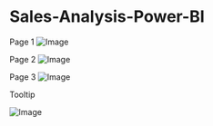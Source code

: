 # Sales-Analysis-Power-BI

Page 1
![Image](https://github.com/user-attachments/assets/c949cc2b-1311-4bc3-bf4d-5d4ba2cc4cb2)

Page 2
![Image](https://github.com/user-attachments/assets/c7975bbb-4168-4c83-b874-3749d8b7aff6)

Page 3
![Image](https://github.com/user-attachments/assets/1c855ad6-674d-4de6-a63c-8625bb35e8ae)

Tooltip

![Image](https://github.com/user-attachments/assets/30ff6bb0-1bb2-4430-8c11-4ae2c76de41e)
